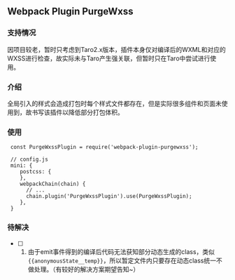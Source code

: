 ## Webpack Plugin PurgeWxss

### 支持情况
因项目较老，暂时只考虑到Taro2.x版本，插件本身仅对编译后的WXML和对应的WXSS进行检查，故实际未与Taro产生强关联，但暂时只在Taro中尝试进行使用。

### 介绍

全局引入的样式会造成打包时每个样式文件都存在，但是实际很多组件和页面未使用到，故书写该插件以降低部分打包体积。

### 使用
```
 const PurgeWxssPlugin = require('webpack-plugin-purgewxss');

 // config.js
 mini: {
    postcss: {
    },
    webpackChain(chain) {
      // ...
      chain.plugin('PurgeWxssPlugin').use(PurgeWxssPlugin);
    },
 }
```

### 待解决
- [ ] 1. 由于emit事件得到的编译后代码无法获知部分动态生成的class，类似`{{anonymousState__temp}}`，所以暂定文件内只要存在动态class统一不做处理。（有较好的解决方案期望告知~）